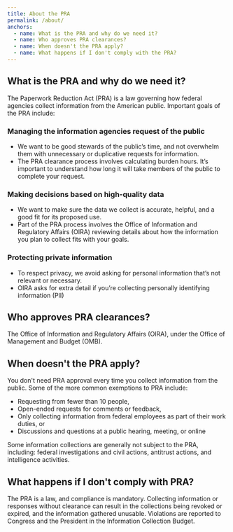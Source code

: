 ```yaml
---
title: About the PRA
permalink: /about/
anchors:
  - name: What is the PRA and why do we need it?
  - name: Who approves PRA clearances?
  - name: When doesn't the PRA apply?
  - name: What happens if I don't comply with the PRA?
---
```


## What is the PRA and why do we need it?

The Paperwork Reduction Act (PRA) is a law governing how federal agencies collect information from the American public. Important goals of the PRA include:

### Managing the information agencies request of the public
* We want to be good stewards of the public’s time, and not overwhelm them with unnecessary or duplicative requests for information.
* The PRA clearance process involves calculating burden hours. It’s important to understand how long it will take members of the public to complete your request.

### Making decisions based on high-quality data
* We want to make sure the data we collect is accurate, helpful, and a good fit for its proposed use.
* Part of the PRA process involves the Office of Information and Regulatory Affairs (OIRA) reviewing details about how the information you plan to collect fits with your goals.

### Protecting private information
* To respect privacy, we avoid asking for personal information that’s not relevant or necessary.
* OIRA asks for extra detail if you’re collecting personally identifying information (PII)

## Who approves PRA clearances?
The Office of Information and Regulatory Affairs (OIRA), under the Office of Management and Budget (OMB). 

## When doesn't the PRA apply?
You don't need PRA approval every time you collect information from the public. Some of the more common exemptions to PRA include:

* Requesting from fewer than 10 people,
* Open-ended requests for comments or feedback,
* Only collecting information from federal employees as part of their work duties, or
* Discussions and questions at a public hearing, meeting, or online

Some information collections are generally not subject to the PRA, including: federal investigations and civil actions, antitrust actions, and intelligence activities. 

## What happens if I don't comply with PRA? 

The PRA is a law, and compliance is mandatory. Collecting information or responses without clearance can result in the collections being revoked or expired, and the information gathered unusable. Violations are reported to Congress and the President in the Information Collection Budget.



